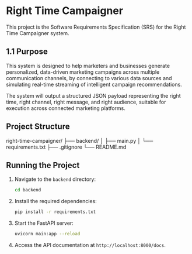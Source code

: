 # Right Time Campaigner

This project is the Software Requirements Specification (SRS) for the Right Time Campaigner system.

## 1.1 Purpose

This system is designed to help marketers and businesses generate personalized, data-driven marketing campaigns across multiple communication channels, by connecting to various data sources and simulating real-time streaming of intelligent campaign recommendations.

The system will output a structured JSON payload representing the right time, right channel, right message, and right audience, suitable for execution across connected marketing platforms.

## Project Structure

right-time-campaigner/
├── backend/
│   ├── main.py
│   └── requirements.txt
├── .gitignore
└── README.md

## Running the Project

1. Navigate to the `backend` directory:
   ```bash
   cd backend
   ```

2. Install the required dependencies:
   ```bash
   pip install -r requirements.txt
   ```

3. Start the FastAPI server:
   ```bash
   uvicorn main:app --reload
   ```

4. Access the API documentation at `http://localhost:8000/docs`.